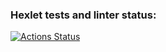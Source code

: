 ### Hexlet tests and linter status:
[![Actions Status](https://github.com/IvanPyGit/python-project-lvl1/workflows/hexlet-check/badge.svg)](https://github.com/IvanPyGit/python-project-lvl1/actions)